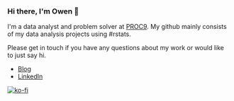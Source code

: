 ### Hi there, I'm Owen 👋

I'm a data analyst and problem solver at [PROC9](https://proc9.com/). My github mainly consists of my data analysis projects using #rstats.

Please get in touch if you have any questions about my work or would like to just say hi.

- [Blog](https://otstats.github.io)
- [LinkedIn](https://www.linkedin.com/in/owen-thompson/)

<!--
**OTStats/otstats** is a ✨ _special_ ✨ repository because its `README.md` (this file) appears on your GitHub profile.

Here are some ideas to get you started:

- 🔭 I’m currently working on ...
- 🌱 I’m currently learning ...
- 👯 I’m looking to collaborate on ...
- 🤔 I’m looking for help with ...
- 💬 Ask me about ...
- 📫 How to reach me: ...
- 😄 Pronouns: ...
- ⚡ Fun fact: ...
-->

[![ko-fi](https://ko-fi.com/img/githubbutton_sm.svg)](https://ko-fi.com/E1E4E57G1)
